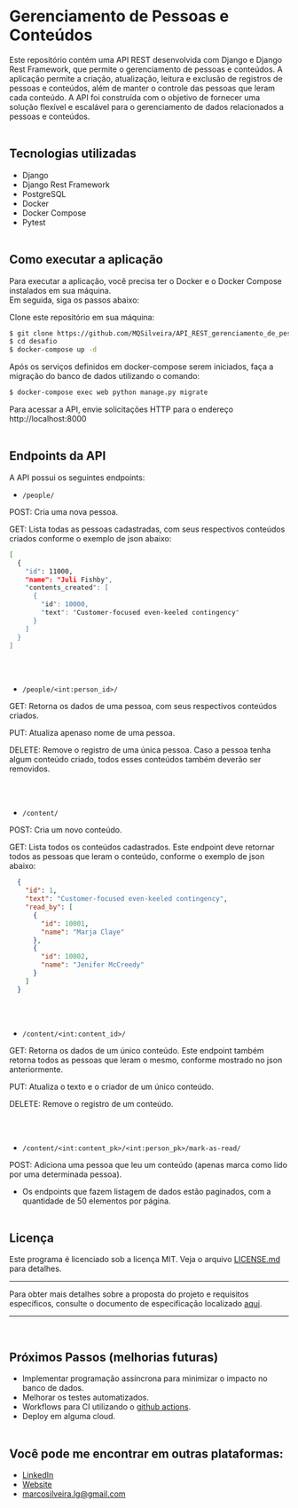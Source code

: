 # Gerenciamento de Pessoas e Conteúdos
Este repositório contém uma API REST desenvolvida com Django e Django Rest Framework, que permite o gerenciamento de pessoas e conteúdos. A aplicação permite a criação, atualização, leitura e exclusão de registros de pessoas e conteúdos, além de manter o controle das pessoas que leram cada conteúdo. A API foi construída com o objetivo de fornecer uma solução flexível e escalável para o gerenciamento de dados relacionados a pessoas e conteúdos.
<br><br>

## Tecnologias utilizadas
* Django
* Django Rest Framework
* PostgreSQL
* Docker
* Docker Compose
* Pytest
<br><br>

## Como executar a aplicação
Para executar a aplicação, você precisa ter o Docker e o Docker Compose instalados em sua máquina.
<br>Em seguida, siga os passos abaixo:

Clone este repositório em sua máquina:
```bash
$ git clone https://github.com/MQSilveira/API_REST_gerenciamento_de_pessoas_e_conteudos.git
$ cd desafio
$ docker-compose up -d
```
Após os serviços definidos em docker-compose serem iniciados, faça a migração do banco de dados utilizando o comando:
```bash
$ docker-compose exec web python manage.py migrate
```
Para acessar a API, envie solicitações HTTP para o endereço http://localhost:8000
<br><br>

## Endpoints da API
A API possui os seguintes endpoints:

- `/people/`
<p>POST: Cria uma nova pessoa.</p>
<p>GET: Lista todas as pessoas cadastradas, com seus respectivos conteúdos criados conforme o exemplo de json abaixo:</p>

```bash
[
  {
    "id": 11000,
    "name": "Juli Fishby",
    "contents_created": [
      {
        "id": 10000,
        "text": "Customer-focused even-keeled contingency"
      }
    ]
  }
]
```
<br><br>

- `/people/<int:person_id>/`
<p>GET: Retorna os dados de uma pessoa, com seus respectivos conteúdos criados.</p>
<p>PUT: Atualiza apenaso nome de uma pessoa.</p>
<p>DELETE: Remove o registro de uma única pessoa. Caso a pessoa tenha algum conteúdo criado, todos esses conteúdos também deverão ser removidos.</p>
<br><br>

- `/content/`
<p>POST: Cria um novo conteúdo.</p>
<p>GET: Lista todos os conteúdos cadastrados. Este endpoint deve retornar todos as pessoas que leram o conteúdo, conforme o exemplo de json abaixo:

```json
  {
    "id": 1,
    "text": "Customer-focused even-keeled contingency",
    "read_by": [
      {
        "id": 10001,
        "name": "Marja Claye"
      },
      {
        "id": 10002,
        "name": "Jenifer McCreedy"
      }
    ]
  }
  ```
<br><br>

- `/content/<int:content_id>/`

<p>GET: Retorna os dados de um único  conteúdo. Este endpoint também retorna todos as pessoas que leram o mesmo, conforme mostrado no json anteriormente.</p>
<p>PUT: Atualiza o texto e o criador de um único conteúdo.</p>
<p>DELETE: Remove o registro de um conteúdo.</p>
<br><br>

- `/content/<int:content_pk>/<int:person_pk>/mark-as-read/`

<p>POST: Adiciona uma pessoa que leu um conteúdo (apenas marca como lido por uma determinada pessoa).</p>

* Os endpoints que fazem listagem de dados estão paginados, com a quantidade de 50 elementos por página.
<br><br>

## Licença
Este programa é licenciado sob a licença MIT. Veja o arquivo [LICENSE.md](https://github.com/MQSilveira/desafio/blob/main/LICENSE) para detalhes.
___
Para obter mais detalhes sobre a proposta do projeto e requisitos específicos, consulte o documento de especificação localizado [aqui](https://github.com/MQSilveira/API_REST_gerenciamento_de_pessoas_e_conteudos/blob/main/desafio.md).
___
<br>

## Próximos Passos (melhorias futuras)
- Implementar programação assíncrona para minimizar o impacto no banco de dados.
- Melhorar os testes automatizados.
- Workflows para CI utilizando o [github actions](https://github.com/features/actions).
- Deploy em alguma cloud.
<br><br>

## Você pode me encontrar em outras plataformas:
- [LinkedIn](https://www.linkedin.com/in/dev-marcos-silveira/)
- [Website](https://mqsilveira.github.io/Portfolio/)
- marcosilveira.lg@gmail.com

